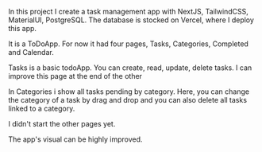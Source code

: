In this project I create a task management app with NextJS, TailwindCSS, MaterialUI, PostgreSQL.
The database is stocked on Vercel, where I deploy this app.

It is a ToDoApp. For now it had four pages, Tasks, Categories, Completed and Calendar.

Tasks is a basic todoApp. You can create, read, update, delete tasks. I can improve this page at the end of the other

In Categories i show all tasks pending by category. Here, you can change the category of a task by drag and drop and you can also delete
all tasks linked to a category.

I didn't start the other pages yet.

The app's visual can be highly improved.

